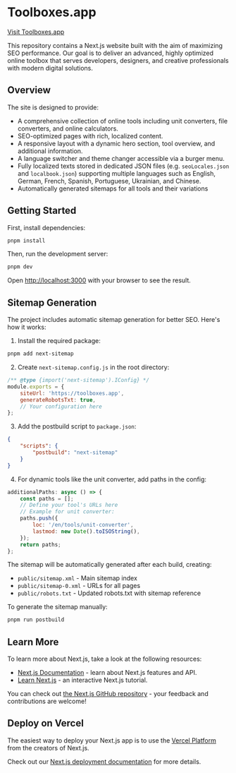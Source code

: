 # Toolboxes.app

[Visit Toolboxes.app](https://toolboxes.app)

This repository contains a Next.js website built with the aim of maximizing SEO performance. Our goal is to deliver an advanced, highly optimized online toolbox that serves developers, designers, and creative professionals with modern digital solutions.

## Overview

The site is designed to provide:

- A comprehensive collection of online tools including unit converters, file converters, and online calculators.
- SEO-optimized pages with rich, localized content.
- A responsive layout with a dynamic hero section, tool overview, and additional information.
- A language switcher and theme changer accessible via a burger menu.
- Fully localized texts stored in dedicated JSON files (e.g. `seoLocales.json` and `localbook.json`) supporting multiple languages such as English, German, French, Spanish, Portuguese, Ukrainian, and Chinese.
- Automatically generated sitemaps for all tools and their variations

## Getting Started

First, install dependencies:

```bash
pnpm install
```

Then, run the development server:

```bash
pnpm dev
```

Open [http://localhost:3000](http://localhost:3000) with your browser to see the result.

## Sitemap Generation

The project includes automatic sitemap generation for better SEO. Here's how it works:

1. Install the required package:

```bash
pnpm add next-sitemap
```

2. Create `next-sitemap.config.js` in the root directory:

```javascript
/** @type {import('next-sitemap').IConfig} */
module.exports = {
	siteUrl: 'https://toolboxes.app',
	generateRobotsTxt: true,
	// Your configuration here
};
```

3. Add the postbuild script to `package.json`:

```json
{
	"scripts": {
		"postbuild": "next-sitemap"
	}
}
```

4. For dynamic tools like the unit converter, add paths in the config:

```javascript
additionalPaths: async () => {
	const paths = [];
	// Define your tool's URLs here
	// Example for unit converter:
	paths.push({
		loc: '/en/tools/unit-converter',
		lastmod: new Date().toISOString(),
	});
	return paths;
};
```

The sitemap will be automatically generated after each build, creating:

- `public/sitemap.xml` - Main sitemap index
- `public/sitemap-0.xml` - URLs for all pages
- `public/robots.txt` - Updated robots.txt with sitemap reference

To generate the sitemap manually:

```bash
pnpm run postbuild
```

## Learn More

To learn more about Next.js, take a look at the following resources:

- [Next.js Documentation](https://nextjs.org/docs) - learn about Next.js features and API.
- [Learn Next.js](https://nextjs.org/learn) - an interactive Next.js tutorial.

You can check out [the Next.js GitHub repository](https://github.com/vercel/next.js) - your feedback and contributions are welcome!

## Deploy on Vercel

The easiest way to deploy your Next.js app is to use the [Vercel Platform](https://vercel.com/new?utm_medium=default-template&filter=next.js&utm_source=create-next-app&utm_campaign=create-next-app-readme) from the creators of Next.js.

Check out our [Next.js deployment documentation](https://nextjs.org/docs/app/building-your-application/deploying) for more details.
